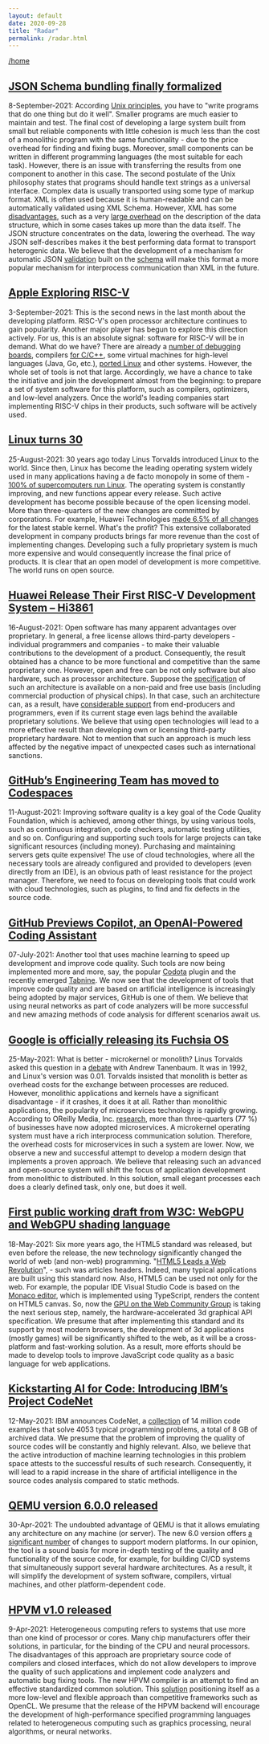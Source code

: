 ```yaml
---
layout: default
date: 2020-09-28
title: "Radar"
permalink: /radar.html
---
```


[/home](/)

## [JSON Schema bundling finally formalized](https://json-schema.org/blog/posts/bundling-json-schema-compound-documents)
8-September-2021: According [Unix principles](https://en.wikipedia.org/wiki/Unix_philosophy), you have to "write programs that do one thing but do it well". Smaller programs are much easier to maintain and test. The final cost of developing a large system built from small but reliable components with little cohesion is much less than the cost of a monolithic program with the same functionality - due to the price overhead for finding and fixing bugs. Moreover, small components can be written in different programming languages (the most suitable for each task). However, there is an issue with transferring the results from one component to another in this case. The second postulate of the Unix philosophy states that programs should handle text strings as a universal interface. Complex data is usually transported using some type of markup format. XML is often used because it is human-readable and can be automatically validated using XML Schema. However, XML has some [disadvantages](https://beginnersbook.com/2018/10/advantages-and-disadvantages-of-xml), such as a very [large overhead](https://www.xml.com/pub/a/2004/12/15/deviant.html) on the description of the data structure, which in some cases takes up more than the data itself. The JSON structure concentrates on the data, lowering the overhead. The way JSON self-describes makes it the best performing data format to transport heterogenic data. We believe that the development of a mechanism for automatic JSON [validation](https://www.jsonschemavalidator.net/) built on the [schema](http://json-schema.org/understanding-json-schema/index.html) will make this format a more popular mechanism for interprocess communication than XML in the future.

## [Apple Exploring RISC-V](https://www.tomshardware.com/news/apple-looking-for-risc-v-programmers)
3-September-2021: This is the second news in the last month about the developing platform. RISC-V's open processor architecture continues to gain popularity. Another major player has begun to explore this direction actively. For us, this is an absolute signal: software for RISC-V will be in demand. What do we have? There are already a [number of debugging boards](https://riscv.org/exchange/), compilers [for C/C++](https://github.com/riscv/riscv-gnu-toolchain), some virtual machines for high-level languages (Java, Go, etc.), [ported Linux](https://riscv.org/wp-content/uploads/2016/07/Wed1115_Working_Towards_a_Debian_RISC-V_Port.pdf) and other systems. However, the whole set of tools is not that large. Accordingly, we have a chance to take the initiative and join the development almost from the beginning: to prepare a set of system software for this platform, such as compilers, optimizers, and low-level analyzers. Once the world's leading companies start implementing RISC-V chips in their products, such software will be actively used.

## [Linux turns 30](https://twitter.com/linuxfoundation/status/1430539222142885898)
25-August-2021: 30 years ago today Linus Torvalds introduced Linux to the world. Since then, Linux has become the leading operating system widely used in many applications having a de facto monopoly in some of them - [100% of supercomputers run Linux](https://itsfoss.com/linux-runs-top-supercomputers/). The operating system is constantly improving, and new functions appear every release. Such active development has become possible because of the open licensing model. More than three-quarters of the new changes are committed by corporations. For example, Huawei Technologies [made 6.5% of all changes](https://lwn.net/Articles/860989/) for the latest stable kernel. What's the profit? This extensive collaborated development in company products brings far more revenue than the cost of implementing changes. Developing such a fully proprietary system is much more expensive and would consequently increase the final price of products. It is clear that an open model of development is more competitive. The world runs on open source.

## [Huawei Release Their First RISC-V Development System – Hi3861](https://www.electropages.com/blog/2021/06/huawei-release-their-first-risc-v-development-system-hi3861)
16-August-2021: Open software has many apparent advantages over proprietary. In general, a free license allows third-party developers - individual programmers and companies - to make their valuable contributions to the development of a product. Consequently, the result obtained has a chance to be more functional and competitive than the same proprietary one. However, open and free can be not only software but also hardware, such as processor architecture. Suppose the [specification](https://riscv.org/technical/specifications/) of such an architecture is available on a non-paid and free use basis (including commercial production of physical chips). In that case, such an architecture can, as a result, have [considerable support](https://riscv.org/members/) from end-producers and programmers, even if its current stage even lags behind the available proprietary solutions. We believe that using open technologies will lead to a more effective result than developing own or licensing third-party proprietary hardware. Not to mention that such an approach is much less affected by the negative impact of unexpected cases such as international sanctions.

## [GitHub’s Engineering Team has moved to Codespaces](https://github.blog/2021-08-11-githubs-engineering-team-moved-codespaces/)
11-August-2021: Improving software quality is a key goal of the Code Quality Foundation, which is achieved, among other things, by using various tools, such as continuous integration, code checkers, automatic testing utilities, and so on. Configuring and supporting such tools for large projects can take significant resources (including money). Purchasing and maintaining servers gets quite expensive! The use of cloud technologies, where all the necessary tools are already configured and provided to developers (even directly from an IDE), is an obvious path of least resistance for the project manager. Therefore, we need to focus on developing tools that could work with cloud technologies, such as plugins, to find and fix defects in the source code.

## [GitHub Previews Copilot, an OpenAI-Powered Coding Assistant](https://www.infoq.com/news/2021/07/github-copilot-pair-programmming/)
07-July-2021: Another tool that uses machine learning to speed up development and improve code quality. Such tools are now being implemented more and more, say, the popular [Codota](https://plugins.jetbrains.com/plugin/7638-codota-ai-autocomplete-for-java-and-javascript) plugin and the recently emerged [Tabnine](https://plugins.jetbrains.com/plugin/12798-tabnine-ai-code-completion-js-java-python-ts-rust-go-php--more). We now see that the development of tools that improve code quality and are based on artificial intelligence is increasingly being adopted by major services, GitHub is one of them. We believe that using neural networks as part of code analyzers will be more successful and new amazing methods of code analysis for different scenarios await us.

## [Google is officially releasing its Fuchsia OS](https://9to5google.com/2021/05/25/google-releases-fuchsia-os-nest-hub/)
25-May-2021: What is better - microkernel or monolith? Linus Torvalds asked this question in a [debate](https://en.wikipedia.org/wiki/Tanenbaum%E2%80%93Torvalds_debate) with Andrew Tanenbaum. It was in 1992, and Linux's version was 0.01. Torvalds insisted that monolith is better as overhead costs for the exchange between processes are reduced. However, monolithic applications and kernels have a significant disadvantage - if it crashes, it does it at all. Rather than monolithic applications, the popularity of microservices technology is rapidly growing. According to OReilly Media, Inc. [research](https://www.oreilly.com/radar/microservices-adoption-in-2020), more than three-quarters (77 %) of businesses have now adopted microservices. A microkernel operating system must have a rich interprocess communication solution. Therefore, the overhead costs for microservices in such a system are lower. Now, we observe a new and successful attempt to develop a modern design that implements a proven approach. We believe that releasing such an advanced and open-source system will shift the focus of application development from monolithic to distributed. In this solution, small elegant processes each does a clearly defined task, only one, but does it well.


## [First public working draft from W3C: WebGPU and WebGPU shading language](https://www.w3.org/blog/news/archives/9059)
18-May-2021:
Six more years ago, the HTML5 standard was released, but even before the release, the new technology significantly changed the world of web (and non-web) programming. "[HTML5 Leads a Web Revolution](https://dl.acm.org/doi/pdf/10.1145/2209249.2209256)", - such was articles headers. Indeed, many typical applications are built using this standard now. Also, HTML5 can be used not only for the web. For example, the popular IDE Visual Studio Code is based on the [Monaco editor](https://microsoft.github.io/monaco-editor/), which is implemented using TypeScript, renders the content on HTML5 canvas. So, now the [GPU on the Web Community Group](https://www.w3.org/community/gpu/) is taking the next serious step, namely,  the hardware-accelerated 3d graphical API specification. We presume that after implementing this standard and its support by most modern browsers, the development of 3d applications (mostly games) will be significantly shifted to the web, as it will be a cross-platform and fast-working solution. As a result, more efforts should be made to develop tools to improve JavaScript code quality as a basic language for web applications.

## [Kickstarting AI for Code: Introducing IBM’s Project CodeNet](https://research.ibm.com/blog/codenet-ai-for-code)

12-May-2021:
IBM announces CodeNet, a [collection](https://developer.ibm.com/technologies/artificial-intelligence/data/project-codenet/)
of 14 million code examples that solve 4053 typical programming problems, a total of 8 GB of archived data.
We presume that the problem of improving the quality of source codes will be constantly and highly relevant.
Also, we believe that the active introduction of machine learning technologies in this problem space attests to the successful results of such research.
Consequently, it will lead to a rapid increase in the share of artificial intelligence in the source codes analysis compared to static methods.

## [QEMU version 6.0.0 released](https://www.qemu.org/2021/04/30/qemu-6-0-0/)

30-Apr-2021:
The undoubted advantage of QEMU is that it allows emulating any architecture on any machine (or server). The new 6.0 version offers [a significant number](https://wiki.qemu.org/ChangeLog/6.0) 
of changes to support modern platforms.
In our opinion, the tool is a sound basis for more in-depth testing of the quality and functionality of the source code,
for example, for building CI/CD systems that simultaneously support several hardware architectures.
As a result, it will simplify the development of system software, compilers, virtual machines, and other platform-dependent code.


## [HPVM v1.0 released](https://lists.llvm.org/pipermail/llvm-dev/2021-April/149693.html)

9-Apr-2021: 
Heterogeneous computing refers to systems that use more than one kind of processor or cores.
Many chip manufacturers offer their solutions, in particular, for the binding of the CPU and neural processors.
The disadvantages of this approach are proprietary source code of compilers and closed interfaces,
which do not allow developers to improve the quality of such applications and implement code analyzers and automatic bug fixing tools. 
The new HPVM compiler is an attempt to find an effective standardized common solution. 
This [solution](https://publish.illinois.edu/hpvm-project/) positioning itself as a more low-level and flexible approach than competitive frameworks such as OpenCL.
We presume that the release of the HPVM backend will encourage the development of high-performance specified programming languages related to heterogeneous computing such as graphics processing, neural algorithms, or neural networks.
